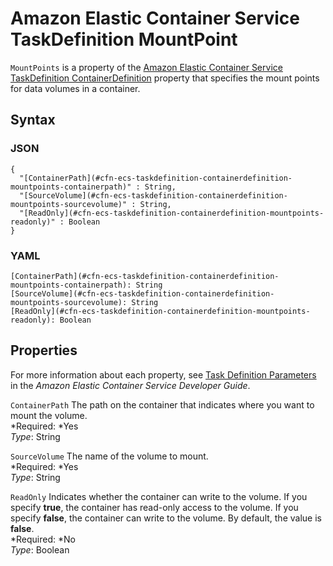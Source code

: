 # Amazon Elastic Container Service TaskDefinition MountPoint<a name="aws-properties-ecs-taskdefinition-containerdefinitions-mountpoints"></a>

`MountPoints` is a property of the [Amazon Elastic Container Service TaskDefinition ContainerDefinition](aws-properties-ecs-taskdefinition-containerdefinitions.md) property that specifies the mount points for data volumes in a container\.

## Syntax<a name="w3ab2c21c14d732b5"></a>

### JSON<a name="aws-properties-ecs-taskdefinition-containerdefinitions-mountpoints-syntax.json"></a>

```
{
  "[ContainerPath](#cfn-ecs-taskdefinition-containerdefinition-mountpoints-containerpath)" : String,
  "[SourceVolume](#cfn-ecs-taskdefinition-containerdefinition-mountpoints-sourcevolume)" : String,
  "[ReadOnly](#cfn-ecs-taskdefinition-containerdefinition-mountpoints-readonly)" : Boolean
}
```

### YAML<a name="aws-properties-ecs-taskdefinition-containerdefinitions-mountpoints-syntax.yaml"></a>

```
[ContainerPath](#cfn-ecs-taskdefinition-containerdefinition-mountpoints-containerpath): String
[SourceVolume](#cfn-ecs-taskdefinition-containerdefinition-mountpoints-sourcevolume): String
[ReadOnly](#cfn-ecs-taskdefinition-containerdefinition-mountpoints-readonly): Boolean
```

## Properties<a name="w3ab2c21c14d732b7"></a>

For more information about each property, see [Task Definition Parameters](http://docs.aws.amazon.com/AmazonECS/latest/developerguide//task_definition_parameters.html) in the *Amazon Elastic Container Service Developer Guide*\.

`ContainerPath`  <a name="cfn-ecs-taskdefinition-containerdefinition-mountpoints-containerpath"></a>
The path on the container that indicates where you want to mount the volume\.  
*Required: *Yes  
*Type*: String

`SourceVolume`  <a name="cfn-ecs-taskdefinition-containerdefinition-mountpoints-sourcevolume"></a>
The name of the volume to mount\.  
*Required: *Yes  
*Type*: String

`ReadOnly`  <a name="cfn-ecs-taskdefinition-containerdefinition-mountpoints-readonly"></a>
Indicates whether the container can write to the volume\. If you specify **true**, the container has read\-only access to the volume\. If you specify **false**, the container can write to the volume\. By default, the value is **false**\.  
*Required: *No  
*Type*: Boolean